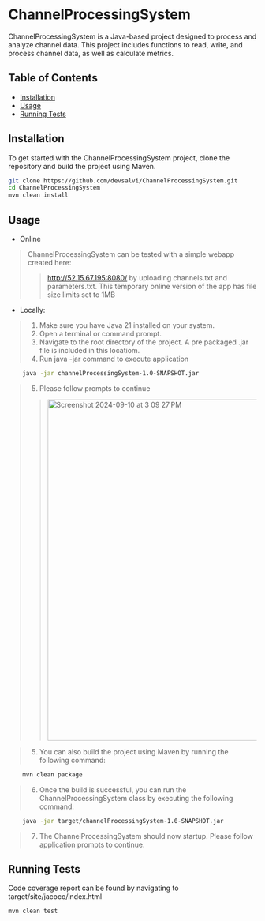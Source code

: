 # ChannelProcessingSystem

ChannelProcessingSystem is a Java-based project designed to process and analyze channel data. This project includes functions to read, write, and process channel data, as well as calculate metrics.

## Table of Contents

- [Installation](#installation)
- [Usage](#usage)
- [Running Tests](#running-tests)


## Installation

To get started with the ChannelProcessingSystem project, clone the repository and build the project using Maven.

```sh
git clone https://github.com/devsalvi/ChannelProcessingSystem.git
cd ChannelProcessingSystem
mvn clean install
```

## Usage
- Online
> ChannelProcessingSystem can be tested with a simple webapp created here:
>> http://52.15.67.195:8080/ by uploading channels.txt and parameters.txt.
>> This temporary online version of the app has file size limits set to 1MB

- Locally:
> 1. Make sure you have Java 21 installed on your system.
> 2. Open a terminal or command prompt.
> 3. Navigate to the root directory of the project. A pre packaged .jar file is included in this locatiom.
> 4. Run java -jar command to execute application 
>    
```sh
    java -jar channelProcessingSystem-1.0-SNAPSHOT.jar
```
> 5. Please follow prompts to continue
>> <img width="691" alt="Screenshot 2024-09-10 at 3 09 27 PM" src="https://github.com/user-attachments/assets/b02cfbff-4880-4b22-adbe-0d0705f1006b">


> 5. You can also build the project using Maven by running the following command:

```sh
    mvn clean package

```
> 6. Once the build is successful, you can run the ChannelProcessingSystem class by executing the following command:

```sh
    java -jar target/channelProcessingSystem-1.0-SNAPSHOT.jar
```

> 7. The ChannelProcessingSystem should now startup. Please follow application prompts to continue.

## Running Tests
Code coverage report can be found by navigating to target/site/jacoco/index.html

```sh
mvn clean test
```
